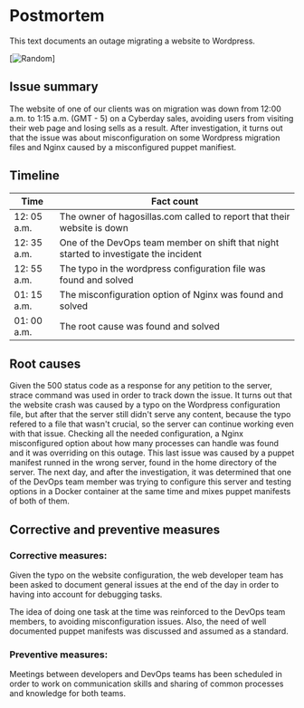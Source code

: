 # Postmortem

This text documents an outage migrating a website to Wordpress.

[![Random](https://qph.fs.quoracdn.net/main-qimg-346aef273af21139ac0ac938662b2035-c)]

## Issue summary

The website of one of our clients was on migration was down from 12:00 a.m. to 1:15 a.m. (GMT - 5) on a Cyberday sales, avoiding users from visiting their web page and losing sells as a result. After investigation, it turns out that the issue was about misconfiguration on some Wordpress migration files and Nginx caused by a misconfigured puppet manifiest. 

## Timeline

| Time | Fact count|
|-----| --------|
|12: 05 a.m. |The owner of hagosillas.com called to report that their website is down|
|12: 35 a.m. | One of the DevOps team member on shift that night started to investigate the incident|
|12: 55 a.m. | The typo in the wordpress configuration file was found and solved|
|01: 15 a.m. |  The  misconfiguration option of Nginx was found and solved|
|01: 00 a.m. | The root cause was found and solved|

## Root causes 
Given the 500 status code as a response for any petition to the server, strace command was used in order to track down the issue. It turns out that the website crash was caused by a typo on the Wordpress configuration file, but after that the server still didn't serve any content, because the typo refered to a file that wasn't crucial, so the server can continue working even with that issue. Checking all the needed configuration, a Nginx misconfigured option about how many processes can handle was found and it was overriding on this outage. This last issue was caused by a puppet manifest runned in the wrong server, found in the home directory of the server. The next day, and after the investigation, it was determined that one of the DevOps team member was trying to configure this server and testing options in a Docker container at the same time and mixes puppet manifests of both of them. 

## Corrective and preventive measures

### Corrective measures:
Given the typo on the website configuration, the web developer team has been asked to document general issues at the end of the day in order to having into account for debugging tasks.

The idea of doing one task at the time was reinforced to the DevOps team members, to avoiding misconfiguration issues. Also, the need of well documented puppet manifests was discussed and assumed as a standard.

### Preventive measures:

Meetings between developers and DevOps teams has been scheduled in order to work on communication skills and  sharing of common processes and knowledge for both teams. 
